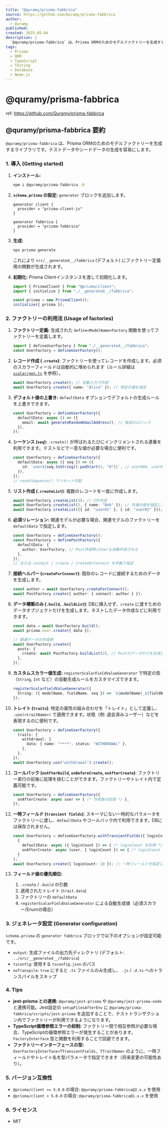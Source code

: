 ```yaml
---
title: "@quramy/prisma-fabbrica"
source: https://github.com/Quramy/prisma-fabbrica
author:
  - Quramy
published: 
created: 2025-05-04
description: |
  `@quramy/prisma-fabbrica` は、Prisma ORMのためのモデルファクトリーを生成するライブラリです。テストデータやシードデータの生成を容易にします。
tags:
  - Prisma
  - ORM
  - TypeScript
  - Testing
  - Database
  - Node.js
---
```

# @quramy/prisma-fabbrica

ref: <https://github.com/Quramy/prisma-fabbrica>

## @quramy/prisma-fabbrica 要約

`@quramy/prisma-fabbrica` は、Prisma ORMのためのモデルファクトリーを生成するライブラリです。テストデータやシードデータの生成を容易にします。

### 1. 導入 (Getting started)

1. **インストール:**

    ```bash
    npm i @quramy/prisma-fabbrica -D
    ```

2. **`schema.prisma` の設定:** `generator` ブロックを追加します。

    ```prisma
    generator client {
      provider = "prisma-client-js"
    }

    generator fabbrica {
      provider = "prisma-fabbrica"
    }
    ```

3. **生成:**

    ```bash
    npx prisma generate
    ```

    これにより `src/__generated__/fabbrica` (デフォルト) にファクトリー定義用の関数が生成されます。
4. **初期化:** Prisma Clientインスタンスを渡して初期化します。

    ```typescript
    import { PrismaClient } from "@prisma/client";
    import { initialize } from "./__generated__/fabbrica";

    const prisma = new PrismaClient();
    initialize({ prisma });
    ```

### 2. ファクトリーの利用法 (Usage of factories)

1. **ファクトリー定義:** 生成された `define<ModelName>Factory` 関数を使ってファクトリーを定義します。

    ```typescript
    import { defineUserFactory } from "./__generated__/fabbrica";
    const UserFactory = defineUserFactory();
    ```

2. **レコード作成 (`.create`)**: ファクトリーを使ってレコードを作成します。必須のスカラーフィールドは自動的に埋められます（ルール詳細は [`scalar/gen.ts`](https://github.com/Quramy/prisma-fabbrica/blob/main/packages/prisma-fabbrica/src/scalar/gen.ts) を参照）。

    ```typescript
    await UserFactory.create(); // 自動入力で作成
    await UserFactory.create({ name: "Alice" }); // 特定の値を指定
    ```

3. **デフォルト値の上書き:** `defaultData` オプションでデフォルトの生成ルールを上書きできます。

    ```typescript
    const UserFactory = defineUserFactory({
      defaultData: async () => ({
        email: await generateRandomEmailAddress(), // 独自のロジック
      }),
    });
    ```

4. **シーケンス (`seq`):** `.create()` が呼ばれるたびにインクリメントされる連番を利用できます。テストなどで一意な値が必要な場合に便利です。

    ```typescript
    const UserFactory = defineUserFactory({
      defaultData: async ({ seq }) => ({
        id: `user${seq.toString().padStart(3, "0")}`, // user000, user001, ...
      }),
    });
    // resetSequence() でリセット可能
    ```

5. **リスト作成 (`.createList`)**: 複数のレコードを一度に作成します。

    ```typescript
    await UserFactory.createList(3); // 3件作成
    await UserFactory.createList(3, { name: "Bob" }); // 共通の値を指定して3件作成
    await UserFactory.createList([{ id: "user01" }, { id: "user02" }]); // 個別の値を指定して作成
    ```

6. **必須リレーション:** 関連モデルが必要な場合、関連モデルのファクトリーを `defaultData` で指定します。

    ```typescript
    const UserFactory = defineUserFactory();
    const PostFactory = definePostFactory({
      defaultData: {
        author: UserFactory, // Post作成時にUserも自動作成される
      },
    });
    // または connect / create / createOrConnect を手動で指定
    ```

7. **接続ヘルパー (`createForConnect`)**: 既存のレコードに接続するためのデータを生成します。

    ```typescript
    const author = await UserFactory.createForConnect();
    await PostFactory.create({ author: { connect: author } });
    ```

8. **データ構築のみ (`.build`, `.buildList`)**: DBに挿入せず、`create` に渡すためのデータオブジェクトだけを生成します。ネストしたデータ作成などに利用できます。

    ```typescript
    const data = await UserFactory.build();
    await prisma.user.create({ data });

    // 関連データの作成例
    await UserFactory.create({
      posts: {
        create: await PostFactory.buildList(2), // Postのデータだけを生成してUser作成時に渡す
      },
    });
    ```

9. **カスタムスカラー値生成:** `registerScalarFieldValueGenerator` で特定の型（`String`, `Int` など）の自動生成ルールをカスタマイズできます。

    ```typescript
    registerScalarFieldValueGenerator({
      String: ({ modelName, fieldName, seq }) => `${modelName}_${fieldName}_${seq}`,
    });
    ```

10. **トレイト (`traits`)**: 特定の属性の組み合わせを「トレイト」として定義し、 `.use(<traitName>)` で適用できます。状態（例: 退会済みユーザー）などを表現するのに便利です。

    ```typescript
    const UserFactory = defineUserFactory({
      traits: {
        withdrawal: {
          data: { name: "****", status: "WITHDRAWAL" },
        },
      },
    });
    await UserFactory.use("withdrawal").create();
    ```

11. **コールバック (`onAfterBuild`, `onBeforeCreate`, `onAfterCreate`)**: ファクトリー実行の前後に処理を挟むことができます。ファクトリーやトレイト内で定義可能です。

    ```typescript
    const UserFactory = defineUserFactory({
      onAfterCreate: async user => { /* 作成後の処理 */ },
    });
    ```

12. **一時フィールド (`transient fields`)**: スキーマにない一時的なパラメータをファクトリーに渡し、`defaultData` やコールバック内で利用できます。DBには保存されません。

    ```typescript
    const UserFactory = defineUserFactory.withTransientFields({ loginCount: 0 })(
      {
        defaultData: async ({ loginCount }) => { /* loginCount を利用 */ },
        onAfterCreate: async (user, { loginCount }) => { /* loginCount を利用 */ },
      }
    );
    await UserFactory.create({ loginCount: 10 }); // 一時フィールドを指定して作成
    ```

13. **フィールド値の優先順位:**
    1. `.create` / `.build` の引数
    2. 適用されたトレイト (`trait.data`)
    3. ファクトリーの `defaultData`
    4. `registerScalarFieldValueGenerator` による自動生成値（必須スカラー/Enumの場合）

### 3. ジェネレータ設定 (Generator configuration)

`schema.prisma` の `generator fabbrica` ブロックで以下のオプションが設定可能です。

* `output`: 生成ファイルの出力先ディレクトリ (デフォルト: `../src/__generated__/fabbrica`)
* `tsconfig`: 使用する `tsconfig.json` のパス
* `noTranspile`: `true` にすると `.ts` ファイルのみ生成し、 `.js` / `.d.ts` へのトランスパイルをスキップ

### 4. Tips

* **jest-prisma との連携:** `@quramy/jest-prisma` や `@quramy/jest-prisma-node` と連携可能。Jest設定の `setupFilesAfterEnv` に `@quramy/prisma-fabbrica/scripts/jest-prisma` を追加することで、テストトランザクション内でファクトリーが利用できるようになります。
* **TypeScript循環参照エラーの抑制:** ファクトリー間で相互参照が必要な場合、TypeScriptの循環参照エラーが発生することがあります。`FactoryInterface` 型と関数を利用することで回避できます。
* **ファクトリーインターフェースの型:** `UserFactoryInterface<TTransientFields, TTraitName>` のように、一時フィールドやトレイト名を型パラメータで指定できます（将来変更の可能性あり）。

### 5. バージョン互換性

* `@prisma/client >= 5.0.0` の場合: `@quramy/prisma-fabbrica@2.x.x` を使用
* `@prisma/client < 5.0.0` の場合: `@quramy/prisma-fabbrica@1.x.x` を使用

### 6. ライセンス

* MIT
